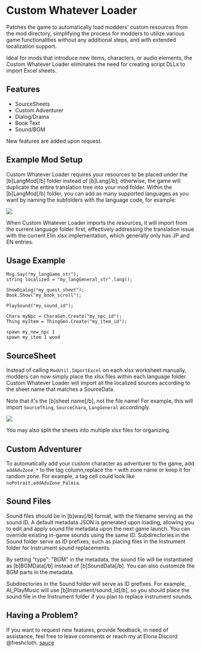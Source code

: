 # Custom Whatever Loader

Patches the game to automatically load modders' custom resources from the mod directory, simplifying the process for modders to utilize various game functionalities without any additional steps, and with extended localization support.

Ideal for mods that introduce new items, characters, or audio elements, the Custom Whatever Loader eliminates the need for creating script DLLs to import Excel sheets.

## Features
+ SourceSheets
+ Custom Adventurer
+ Dialog/Drama
+ Book Text
+ Sound/BGM

New features are added upon request.

## Example Mod Setup

Custom Whatever Loader requires your resources to be placed under the [b]LangMod[/b] folder instead of [b]Lang[/b]; otherwise, the game will duplicate the entire translation tree into your mod folder. Within the [b]LangMod[/b] folder, you can add as many supported languages as you want by naming the subfolders with the language code, for example:

![](https://i.postimg.cc/1t4Dgkgw/Screenshot-2.png)

When Custom Whatever Loader imports the resources, it will import from the current language folder first, effectively addressing the translation issue with the current Elin xlsx implementation, which generally only has JP and EN entries.

## Usage Example
```
Msg.Say("my_langGame_str");
string localized = "my_langGeneral_str".lang();

ShowDialog("my_quest_sheet");
Book.Show("my_book_scroll");

PlaySound("my_sound_id");

Chara myNpc = CharaGen.Create("my_npc_id");
Thing myItem = ThingGen.Create("my_item_id");

spawn my_new_npc 1
spawn my_item 1 wood
```

## SourceSheet

Instead of calling `ModUtil.ImportExcel` on each xlsx worksheet manually, modders can now simply place the xlsx files within each language folder. Custom Whatever Loader will import all the localized sources according to the sheet name that matches a SourceData.

Note that it's the [b]sheet name[/b], not the file name! For example, this will import `SourceThing`, `SourceChara`, `LangGeneral` accordingly.

![](https://i.postimg.cc/vZqGNjfC/Screenshot-1.png)

You may also split the sheets into multiple xlsx files for organizing.

## Custom Adventurer

To automatically add your custom character as adventurer to the game, add `addAdvZone_*` to the tag column,replace the `*` with zone name or keep it for random zone. For example, a tag cell could look like `noPotrait,addAdvZone_Palmia`.

## Sound Files

Sound files should be in [b]wav[/b] format, with the filename serving as the sound ID. A default metadata JSON is generated upon loading, allowing you to edit and apply sound file metadata upon the next game launch. You can override existing in-game sounds using the same ID. Subdirectories in the Sound folder serve as ID prefixes, such as placing files in the Instrument folder for Instrument sound replacements.

By setting "type": "BGM" in the metadata, the sound file will be instantiated as [b]BGMData[/b] instead of [b]SoundData[/b]. You can also customize the BGM parts in the metadata.

Subdirectories in the Sound folder will serve as ID prefixes. For example, AI_PlayMusic will use [b]Instrument/sound_id[/b], so you should place the sound file in the Instrument folder if you plan to replace instrument sounds.

## Having a Problem?

If you want to request new features, provide feedback, in need of assistance, feel free to leave comments or reach my at Elona Discord @freshcloth.
[sauce](https://github.com/gottyduke/Elin.Plugins/tree/master/CustomDialogLoader)

